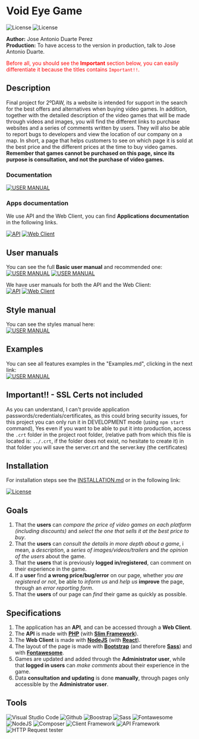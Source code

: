 # Void Eye Game
![License](https://img.shields.io/static/v1?label=License&message=ISC&color=green) ![License](https://img.shields.io/static/v1?label=Tags&message=1.2.2&color=yellow)

**Author:** Jose Antonio Duarte Perez<br/>
**Production:** To have access to the version in production, talk to Jose Antonio Duarte.

<span style="color:red;"> Before all, you should see the **Important** section below, you can easily differentiate it because the titles contains `Important!!`.</span>

## Description
Final project for 2ºDAW, its a website is intended for support in the search for the best offers and alternatives when buying video games. In addition, together with the detailed description of the video games that will be made through videos and images, you will find the different links to purchase websites and a series of comments written by users. They will also be able to report bugs to developers and view the location of our company on a map. In short, a page that helps customers to see on which page it is sold at the best price and the different prices at the time to buy video games. **Remember that games cannot be purchased on this page, since its purpose is consultation, and not the purchase of video games.**

### Documentation
[![USER MANUAL](https://img.shields.io/static/v1?label=PDF&message=Documentation&color=ED1C24&style=for-the-badge)](./docs/VoidEyeGames-Documentation.pdf)<br/>

### Apps documentation
We use API and the Web Client, you can find **Applications documentation** in the following links.

[![API](https://img.shields.io/static/v1?label=See&message=API&color=informational&style=for-the-badge)](void-eye-games-api) [![Web Client](https://img.shields.io/static/v1?label=See&message=Web%20Client&color=informational&style=for-the-badge)](void-eye-games-client)

## User manuals
You can see the full **Basic user manual** and recommended one:<br/> [![USER MANUAL](https://img.shields.io/static/v1?label=See&message=Basic%20user%20manual&color=informational&style=for-the-badge)](./docs/manuals/BasicUserManual.md) [![USER MANUAL](https://img.shields.io/static/v1?label=PDF&message=Basic%20user%20manual&color=ED1C24&style=for-the-badge)](./docs/VoidEyeGames-Documentation.pdf)<br/>

We have user manuals for both the API and the Web Client:<br/> [![API](https://img.shields.io/static/v1?label=See&message=API&color=informational&style=for-the-badge)](void-eye-games-api) [![Web Client](https://img.shields.io/static/v1?label=See&message=Web%20Client&color=informational&style=for-the-badge)](void-eye-games-client)

## Style manual
You can see the styles manual here:<br/> [![USER MANUAL](https://img.shields.io/static/v1?label=PDF&message=Style%20manual&color=ED1C24&style=for-the-badge)](./docs/StyleManual.pdf)

## Examples
You can see all features examples in the "Examples.md", clicking in the next link:<br/> [![USER MANUAL](https://img.shields.io/static/v1?label=See&message=Examples&color=informational&style=for-the-badge)](./docs/Examples.md)

## Important!! - SSL Certs not included
As you can understand, I can't provide application passwords/credentials/certificates, as this could bring security issues, for this project you can only run it in DEVELOPMENT mode (using `npm start` command), Yes even if you want to be able to put it into production, access the `.crt` folder in the project root folder, (relative path from which this file is located is: `../.crt`, if the folder does not exist, no hesitate to create it) in that folder you will save the server.crt and the server.key (the certificates)


## Installation
For installation steps see the [INSTALLATION.md](INSTALLATION.md) or in the following link:

[![License](https://img.shields.io/static/v1?label=Review&message=Installation&color=orange&style=for-the-badge)](INSTALLATION.md)

## Goals
1. That the **users** can *compare the price of video games on each platform (including discounts)* and *select the one that sells it at the best price to buy*.
2. That the **users** can *consult the details in more depth about a game*, i mean, a *description*, a *series of images/videos/trailers* and *the opinion of the users* about the game.
3. That the **users** that is previously **logged in/registered**, can comment on their experience in the game.
4. If a **user** find **a wrong price/bug/error** on our page, whether *you are registered or not*, be able to *inform us* and *help us* **improve** the page, through an *error reporting form*.
5. That the **users** of our page can *find* their game as quickly as possible.

## Specifications
1. The application has an **API**, and can be accessed through a **Web Client**.
2. The **API** is made with **[PHP](https://www.php.net/)** (with **[Slim Framework](https://www.slimframework.com/)**).
3. The **Web Client** is made with **[NodeJS](https://nodejs.org/es/)** (with **[React](https://es.reactjs.org/)**).
4. The layout of the page is made with **[Bootstrap](https://getbootstrap.com/)** (and therefore **[Sass](https://sass-lang.com/)**) and with **[Fontawesome](https://fontawesome.com/)**.
5. Games are updated and added through the **Administrator user**, while that **logged in users** can *make comments* about their experience in the game.
6. Data **consultation and updating** is done **manually**, through pages only accessible by the **Administrator user**.

## Tools

![Visual Studio Code](https://img.shields.io/static/v1?label=IDE&message=Visual%20Studio%20Code&color=034987) ![Github](https://img.shields.io/static/v1?label=Version%20control&message=Github&color=24292f) ![Boostrap](https://img.shields.io/static/v1?label=Styles&message=Boostrap&color=4c0bce) ![Sass](https://img.shields.io/static/v1?label=Styles&message=Sass&color=ea7afb) ![Fontawesome](https://img.shields.io/static/v1?label=Styles&message=Fontawesome&color=74c0fc) ![NodeJS](https://img.shields.io/static/v1?label=Client%20Runtime%20Environment&message=NodeJS&color=039f00) ![Composer](https://img.shields.io/static/v1?label=API%20Runtime%20Environment&message=Composer&color=e77922) ![Client Framework](https://img.shields.io/static/v1?label=Client%20Framework&message=React&color=25dfca) ![API Framework](https://img.shields.io/static/v1?label=API%20Framework&message=Slim%20Framework&color=719E40) ![HTTP Request tester](https://img.shields.io/static/v1?label=HTTP%20Requests&message=Postman&color=f76935)
